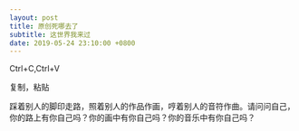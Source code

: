 ```yaml
---
layout: post
title: 原创死哪去了
subtitle: 这世界我来过
date: 2019-05-24 23:10:00 +0800
---
```


Ctrl+C,Ctrl+V

复制，粘贴

踩着别人的脚印走路，照着别人的作品作画，哼着别人的音符作曲。请问问自己，你的路上有你自己吗？你的画中有你自己吗？你的音乐中有你自己吗？